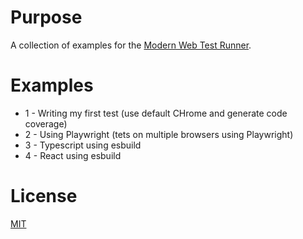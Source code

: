 # Purpose

A collection of examples for the [Modern Web Test Runner](https://modern-web.dev/docs/test-runner/overview).

# Examples

- 1 - Writing my first test (use default CHrome and generate code coverage)
- 2 - Using Playwright (tets on multiple browsers using Playwright)
- 3 - Typescript using esbuild
- 4 - React using esbuild

# License

[MIT](LICENSE)
